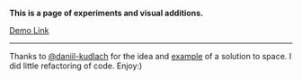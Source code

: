 
**This is a page of experiments and visual additions.**

[Demo Link](so2niko.github.io)
__________________________
Thanks to [@daniil-kudlach](https://github.com/Daniil-Kudlach) for the idea and [example](https://daniil-kudlach.github.io/hw-dom-builder/) of a solution to space.
I did little refactoring of code.
Enjoy:)
